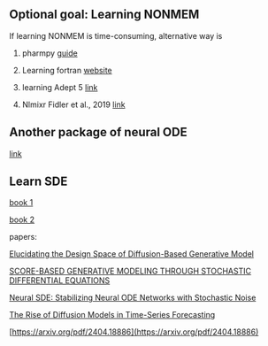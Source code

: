 ## Optional goal: Learning NONMEM

If learning NONMEM is time-consuming, alternative way is 

1. pharmpy [guide](https://pharmpy.github.io/latest/getting_started.html)

2. Learning fortran [website](https://fortran-lang.org/learn/)
  
3. learning Adept 5 [link](https://customsitesmedia.usc.edu/wp-content/uploads/sites/106/2013/02/17062320/ADAPT5-User-Guide.pdf)

4. Nlmixr Fidler et al., 2019 [link](https://github.com/nlmixrdevelopment/nlmixr)


## Another package of neural ODE

[link](https://docs.sciml.ai/DiffEqFlux/stable/)


## Learn SDE

[book 1](http://www.stat.ucla.edu/~ywu/research/documents/StochasticDifferentialEquations.pdf)

[book 2](https://users.aalto.fi/~asolin/sde-book/sde-book.pdf)

papers:

[Elucidating the Design Space of Diffusion-Based Generative Model](https://arxiv.org/pdf/2206.00364)

[SCORE-BASED GENERATIVE MODELING THROUGH STOCHASTIC DIFFERENTIAL EQUATIONS](https://arxiv.org/pdf/2011.13456)

[Neural SDE: Stabilizing Neural ODE Networks with Stochastic Noise](https://arxiv.org/pdf/1906.02355)

[The Rise of Diffusion Models in Time-Series Forecasting](https://arxiv.org/pdf/2401.03006)

[https://arxiv.org/pdf/2404.18886](https://arxiv.org/pdf/2404.18886)
